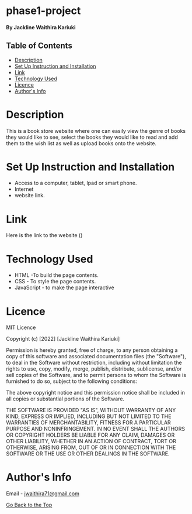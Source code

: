 # phase1-project

#### By Jackline Waithira Kariuki


## Table of Contents
* [Description](#description)
* [Set Up Instruction and Installation](#set-up-instruction-and-installation)
* [Link](#link)
* [Technology Used](#technology-used)
* [Licence](#licence)
* [Author's Info](#author's-info)

# Description

This is a book store website where one can easily view the genre of books they would like to see, select the books they would like to read and add them to the wish list as well as upload books onto the website.

# Set Up Instruction and Installation
* Access to a computer, tablet, Ipad or smart phone.
* Internet
* website link.

# Link
Here is the link to the website ()

# Technology Used
* HTML -To build the page contents.
* CSS - To style the page contents.
* JavaScript - to make the page interactive

# Licence

MIT Licence

Copyright (c) [2022] [Jackline Waithira Kariuki]

Permission is hereby granted, free of charge, to any person obtaining a copy
of this software and associated documentation files (the "Software"), to deal
in the Software without restriction, including without limitation the rights
to use, copy, modify, merge, publish, distribute, sublicense, and/or sell
copies of the Software, and to permit persons to whom the Software is
furnished to do so, subject to the following conditions:

The above copyright notice and this permission notice shall be included in all
copies or substantial portions of the Software.

THE SOFTWARE IS PROVIDED "AS IS", WITHOUT WARRANTY OF ANY KIND, EXPRESS OR
IMPLIED, INCLUDING BUT NOT LIMITED TO THE WARRANTIES OF MERCHANTABILITY,
FITNESS FOR A PARTICULAR PURPOSE AND NONINFRINGEMENT. IN NO EVENT SHALL THE
AUTHORS OR COPYRIGHT HOLDERS BE LIABLE FOR ANY CLAIM, DAMAGES OR OTHER
LIABILITY, WHETHER IN AN ACTION OF CONTRACT, TORT OR OTHERWISE, ARISING FROM,
OUT OF OR IN CONNECTION WITH THE SOFTWARE OR THE USE OR OTHER DEALINGS IN THE
SOFTWARE.

# Author's Info
Email - <jwaithira71@gmail.com>


[Go Back to the Top](#phase1-project)

